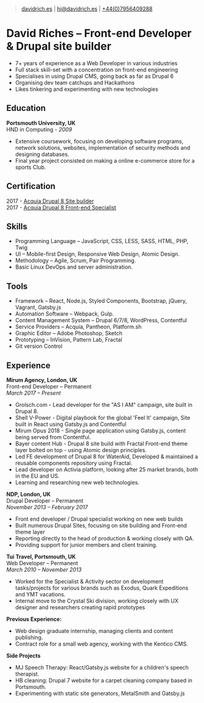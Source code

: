 > [davidrich.es](https://davidrich.es) |
[hi@davidrich.es](mailto:hi@davidrich.es) |
[+44(0)7956409288](tel:+447956409288)

# David Riches &ndash; Front-end Developer &amp; Drupal site builder
- 7+ years of experience as a Web Developer in various industries
- Full stack skill-set with a concentration on front-end engineering
- Specialises in using Drupal CMS, going back as far as Drupal 6
- Organising dev team catchups and Hackathons
- Likes tinkering and experimenting with new technologies

## Education
**Portsmouth University, UK**  
HND in Computing - *2009*  
- Extensive coursework, focusing on developing software programs, network solutions, websites, implementation of security methods and designing databases.
- Final year project consisted on making a online e-commerce store for a sports Club.  

## Certification
2017 - [Acquia Drupal 8 Site builder](https://certification.acquia.com/registry?fname=David&lname=Riches&city=&state=&country=&org=&exam=All)  
2017 - [Acquia Drupal 8 Front-end Specialist](https://certification.acquia.com/registry?fname=David&lname=Riches&city=&state=&country=&org=&exam=All)

## Skills
- Programming Language &ndash; JavaScript, CSS, LESS, SASS, HTML, PHP, Twig
- UI &ndash; Mobile-first Design, Responsive Web Design, Atomic Design.
- Methodology &ndash; Agile, Scrum, Pair Programming.
- Basic Linux DevOps and server administration.

## Tools
- Framework &ndash; React, Node.js, Styled Components, Bootstrap, jQuery, Vagrant, Gatsby.js
- Automation Software &ndash; Webpack, Gulp.
- Content Management System &ndash; Drupal 6/7/8, WordPress, Contentful
- Service Providers &ndash; Acquia, Pantheon, Platform.sh
- Graphic Editor &ndash; Adobe Photoshop, Sketch
- Prototyping &ndash; InVision, Pattern Lab, Fractal
- Git version Control

## Experience
**Mirum Agency, London, UK**  
Front-end Developer &ndash; Permanent   
*March 2017 &ndash; Present*  
- Grolsch.com - Lead developer for the "AS I AM" campaign, site built in Drupal 8.
- Shell V-Power - Digital playbook for the global 'Feel It' campaign, Site built in React using Gatsby.js and Contentful
- Mirum Opus 2018 - Single page application using Gatsby.js, content being served from Contentful.
- Bayer content Hub - Drupal 8 site build with Fractal Front-end theme layer bolted on top - using Atomic design principles.
- Led FE development of Drupal 8 for WaterAid, Developed & maintained a reusable components repository using Fractal.
- Lead developer on Activia platform, looking after 25 market brands, both in the EU and US.
- Learning and researching new web technologies.

**NDP, London, UK**  
Drupal Developer &ndash; Permanent  
*November 2013 &ndash; February 2017*  
- Front end developer / Drupal specialist working on new web builds
- Built numerous Drupal Sites, focusing on site building and Front-end theme layer
- Reporting directly to the head of production & working closely with QA.
- Providing support for junior members and client training.

**Tui Travel, Portsmouth, UK**  
Web Developer &ndash; Permanent  
*March 2010 &ndash; November 2013*  
- Worked for the Specialist & Activity sector on development tasks/projects for various brands such as Exodus, Quark Expeditions and YMT vacations.
- Internal move to the Crystal Ski division, working closely with UX designer and researchers creating rapid prototypes

**Previous Experience:**
- Web design graduate internship, managing clients and content publishing.
- Contract role for a small web agency, working with the Kentico CMS.

**Side Projects**
- MJ Speech Therapy: React/Gatsby.js website for a children's speech therapist.
- HB cleaning: Drupal 7 website for a carpet cleaning company based in Portsmouth.
- Experimenting with static site generators, MetalSmith and Gatsby.js
